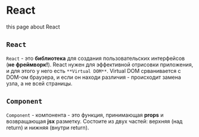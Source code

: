 # React #
this page about React  

## `React`
`React` - это **библиотека** для создания пользовательских интерфейсов (**не фреймворк!**). React нужен для эффективной отрисовки приложения, и для этого у него есть `**Virtual DOM**`. Virtual DOM срванивается с DOM-ом браузера, и если он находи различия - происходит замена узла, а не всей страницы.  

## `Component`
`Component` - компонента - это функция, принимающая **props** и возвращающая **jsx** разметку. Состоите из двух частей: верхняя (над return) и нижняя (внутри return).